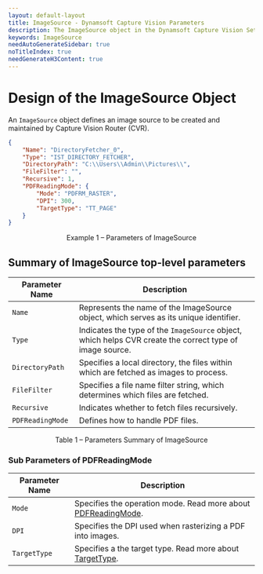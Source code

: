```yaml
---   
layout: default-layout
title: ImageSource - Dynamsoft Capture Vision Parameters
description: The ImageSource object in the Dynamsoft Capture Vision Settings File.
keywords: ImageSource
needAutoGenerateSidebar: true
noTitleIndex: true
needGenerateH3Content: true
---
```


# Design of the ImageSource Object

An `ImageSource` object defines an image source to be created and maintained by Capture Vision Router (CVR).

```json
{
    "Name": "DirectoryFetcher_0",
    "Type": "IST_DIRECTORY_FETCHER",
    "DirectoryPath": "C:\\Users\\Admin\\Pictures\\",
    "FileFilter": "",
    "Recursive": 1,
    "PDFReadingMode": {
        "Mode": "PDFRM_RASTER",
        "DPI": 300,
        "TargetType": "TT_PAGE"
    }
}
```

<div align="center">
   <p>Example 1 – Parameters of ImageSource</p>
</div>

## Summary of ImageSource top-level parameters

| Parameter Name   | Description                                                                                              |
| ---------------- | -------------------------------------------------------------------------------------------------------- |
| `Name`           | Represents the name of the ImageSource object, which serves as its unique identifier.                    |
| `Type`           | Indicates the type of the `ImageSource` object, which helps CVR create the correct type of image source. |
| `DirectoryPath`  | Specifies a local directory, the files within which are fetched as images to process.                    |
| `FileFilter`     | Specifies a file name filter string, which determines which files are fetched.                           |
| `Recursive`      | Indicates whether to fetch files recursively.                                                            |
| `PDFReadingMode` | Defines how to handle PDF files.                                                                         |

<div align="center">
   <p>Table 1 – Parameters Summary of ImageSource</p>
</div>

### Sub Parameters of PDFReadingMode 

| Parameter Name | Description                                                                                           |
| -------------- | ----------------------------------------------------------------------------------------------------- |
| `Mode`         | Specifies the operation mode. Read more about [PDFReadingMode](../../enums/core/pdf-reading-mode.md). |
| `DPI`          | Specifies the DPI used when rasterizing a PDF into images.                                            |
| `TargetType`   | Specifies a the target type. Read more about [TargetType](../../enums/core/target-type.md).           |